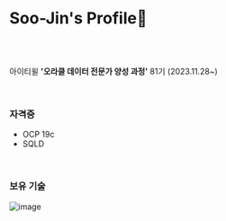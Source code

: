 # Soo-Jin's Profile🌟

<br>
<br>

아이티윌 **'오라클 데이터 전문가 양성 과정'** 81기 (2023.11.28~)  

<br>
  
### 자격증  
- OCP 19c  
- SQLD

<br>

### 보유 기술
![image](https://github.com/corvina1208/Soo-Jin_Profile/assets/157337929/3a93c212-72a7-45db-84c8-5617eb76d2f6)
